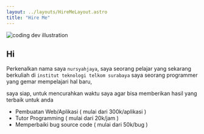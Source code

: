 ```yaml
---
layout: ../layouts/HireMeLayout.astro
title: "Hire Me"
---
```


<div>
  <img src="/assets/dev.svg" class="sm:w-1/2 mx-auto" alt="coding dev illustration">
</div>

## Hi

Perkenalkan nama saya `nursyahjaya`, saya seorang pelajar yang sekarang berkuliah di `institut teknologi telkom surabaya`
saya seorang programmer yang gemar mempelajari hal baru,

<!-- tarif jasa yang saya tawarkan disini menyesuaikan tingkat kesulitan dalam pembuatannya. saya menggunakan framework reactjs, react-native, atau electron dalam pembuatannya.

saya juga dapat mentutor anda dalam dunia programming menggunakan bahasa c/c++, js, php, java, python

bagi yang kesusahan dalam mendeploy aplikasi yang telah dibuat ke internet, saya menawarkan solusi dengan tarif harga mulai dari 20k cocok untuk kegiatan testing -->

<!-- ## Harga -->

saya siap, untuk mencurahkan waktu saya agar bisa memberikan hasil yang terbaik untuk anda

- Pembuatan Web/Aplikasi ( mulai dari 300k/aplikasi )
- Tutor Programming ( mulai dari 20k/jam )
- Memperbaiki bug source code ( mulai dari 50k/bug )
<!--
- Deploy / Hosting website ( mulai dari 20k/bulan )
  -->
